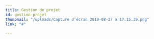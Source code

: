 ```yaml
---
title: Gestion de projet
id: gestion-projet
thumbnail: "/uploads/Capture d’écran 2019-08-27 à 17.15.39.png"
link: "#"

---
```


